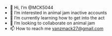 - 👋 Hi, I’m @MCK5044
- 👀 I’m interested in animal jam inactive accounts
- 🌱 I’m currently learning how to get into the act
- 💞️ I’m looking to collaborate on animal jam
- 📫 How to reach me vanzmack27@gmail.com

<!---
MCK5044/MCK5044 is a ✨ special ✨ repository because its `README.md` (this file) appears on your GitHub profile.
You can click the Preview link to take a look at your changes.
--->
